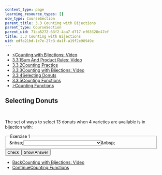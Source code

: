 ```yaml
---
content_type: page
learning_resource_types: []
ocw_type: CourseSection
parent_title: 3.3 Counting with Bijections
parent_type: CourseSection
parent_uid: 71ca5272-63f2-4aa7-d717-ef63328e47ef
title: 3.3 Counting with Bijections
uid: edfa21bd-1c7e-27c3-da1f-a19f2e98949e
---
```

<ul class="navigation pagination"><li id="top_bck_btn"><a href='/courses/electrical-engineering-and-computer-science/6-042j-mathematics-for-computer-science-spring-2015/counting/tp9-1/vertical-96a6db418419';><<span>Counting with Bijections: Video</span></a></li><li id="flp_btn_1" ><a href='/courses/electrical-engineering-and-computer-science/6-042j-mathematics-for-computer-science-spring-2015/counting/tp9-1'>3.3.1<span>Sum And Product Rules: Video</span></a></li><li id="flp_btn_2" ><a href='/courses/electrical-engineering-and-computer-science/6-042j-mathematics-for-computer-science-spring-2015/counting/tp9-1/vertical-049622956720'>3.3.2<span>Counting Practice</span></a></li><li id="flp_btn_3" ><a href='/courses/electrical-engineering-and-computer-science/6-042j-mathematics-for-computer-science-spring-2015/counting/tp9-1/vertical-96a6db418419'>3.3.3<span>Counting with Bijections: Video</span></a></li><li id="flp_btn_4" class="button_selected"><a href='/courses/electrical-engineering-and-computer-science/6-042j-mathematics-for-computer-science-spring-2015/counting/tp9-1/vertical-74c5f1c609a4'>3.3.4<span>Selecting Donuts</span></a></li><li id="flp_btn_5" ><a href='/courses/electrical-engineering-and-computer-science/6-042j-mathematics-for-computer-science-spring-2015/counting/tp9-1/vertical-8ad5a4d769b7'>3.3.5<span>Counting Functions</span></a></li><li id="top_continue_btn"><a href='/courses/electrical-engineering-and-computer-science/6-042j-mathematics-for-computer-science-spring-2015/counting/tp9-1/vertical-8ad5a4d769b7';>><span>Counting Functions</span></a></li></ul><h2 class="subhead">Selecting Donuts</h2><div class="self_assessment">
<br display_name="Selecting Donuts" url_name="Selecting_Donuts_1" />
<div id="Q1_div" class="problem_question"><p display_name="Selecting Donuts" url_name="Selecting_Donuts_2">The set of ways to select 13 donuts when 4 varieties are available is in bijection with:</p><fieldset><legend class="visually-hidden">Exercise 1</legend><div class="choice"><label id="Q1_label"><span id="Q1_aria_status" tabindex="-1" class="visually-hidden">&amp;nbsp;</span><select onchange="numericTypedOrDropDownSelected(1)" id="Q1_select" class="problem_text_input"><option correct="false"></option><option correct="false">all 16-bit sequences with exactly 4 ones</option><option correct="false">all 13-bit sequences with exactly 4 ones</option><option correct="true">all 16-bit sequences with exactly 3 ones</option><option correct="false">all 13-bit sequences with exactly 3 ones</option></select><span style="display:none;" id="Q1_ans_span" tabindex="-1">  all 16-bit sequences with exactly 3 ones</span><span id="Q1_normal_status" class="nostatus" aria-hidden="true">&amp;nbsp;</span></label></div></fieldset></div><div class="action"><button id="Q1_button" onclick="checkAnswer({1: 'optionresponse'})" class="problem_mo_button">Check</button><button id="Q1_button_show" onclick="showHideSolution({1: 'optionresponse'}, 1, [])" class="problem_mo_button">Show Answer</button></div></div><ul class="navigation progress"><li id="bck_btn"><a href='/courses/electrical-engineering-and-computer-science/6-042j-mathematics-for-computer-science-spring-2015/counting/tp9-1/vertical-96a6db418419';>Back<span>Counting with Bijections: Video</span></a></li><li id="continue_btn"><a href='/courses/electrical-engineering-and-computer-science/6-042j-mathematics-for-computer-science-spring-2015/counting/tp9-1/vertical-8ad5a4d769b7';>Continue<span>Counting Functions</span></a></li></ul>